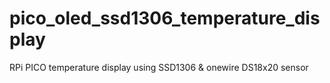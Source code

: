 # pico_oled_ssd1306_temperature_display
RPi PICO temperature display using SSD1306 &amp; onewire DS18x20 sensor
